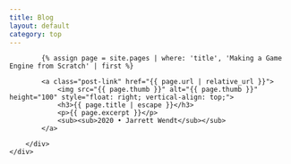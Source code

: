 ```yaml
---
title: Blog
layout: default
category: top
---
```


<div class="home">
	<div class="box home-box">
		<div class="post-list">

			{% assign page = site.pages | where: 'title', 'Making a Game Engine from Scratch' | first %}
			
			<a class="post-link" href="{{ page.url | relative_url }}">
				<img src="{{ page.thumb }}" alt="{{ page.thumb }}" height="100" style="float: right; vertical-align: top;">
				<h3>{{ page.title | escape }}</h3>
				<p>{{ page.excerpt }}</p>
				<sub><sub>2020 • Jarrett Wendt</sub></sub>
			</a>

		</div>
	</div>
</div>
